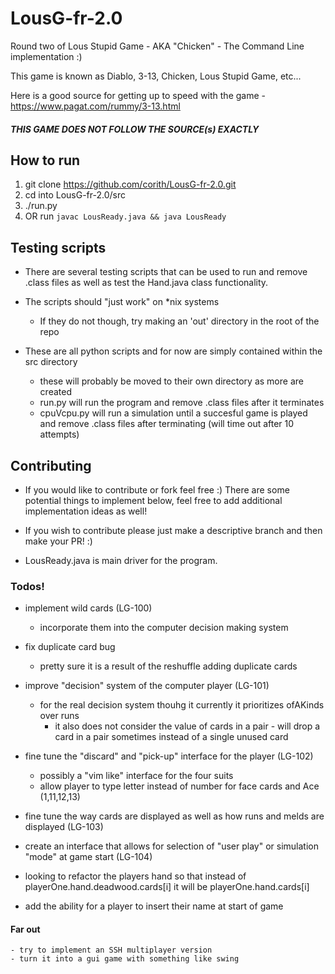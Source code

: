 # LousG-fr-2.0
Round two of Lous Stupid Game - AKA "Chicken" - The Command Line implementation :)


This game is known as Diablo, 3-13, Chicken, Lous Stupid Game, etc...

Here is a good source for getting up to speed with the game
    - https://www.pagat.com/rummy/3-13.html

##### THIS GAME DOES NOT FOLLOW THE SOURCE(s) EXACTLY

## How to run

1. git clone https://github.com/corith/LousG-fr-2.0.git
2. cd into LousG-fr-2.0/src
3. ./run.py
4. OR run `javac LousReady.java && java LousReady`


## Testing scripts

- There are several testing scripts that can be used to run and remove .class files as well as test the Hand.java class functionality.

- The scripts should "just work" on \*nix systems
    - If they do not though, try making an 'out' directory in the root of the repo

- These are all python scripts and for now are simply contained within the src directory
    - these will probably be moved to their own directory as more are created
    - run.py will run the program and remove .class files after it terminates
    - cpuVcpu.py will run a simulation until a succesful game is played and remove .class files after terminating (will time out after 10 attempts)

## Contributing

- If you would like to contribute or fork feel free :) There are some potential things to implement below, feel free to add additional implementation ideas as well!

- If you wish to contribute please just make a descriptive branch and then make your PR! :)

- LousReady.java is main driver for the program.

### Todos!

- implement wild cards (LG-100)
    - incorporate them into the computer decision making system

- fix duplicate card bug
    - pretty sure it is a result of the reshuffle adding duplicate cards

- improve "decision" system of the computer player (LG-101)
    - for the real decision system thouhg it currently it prioritizes ofAKinds over runs
        - it also does not consider the value of cards in a pair - will drop a card in a pair sometimes instead of a single unused card

- fine tune the "discard" and "pick-up" interface for the player (LG-102)
    - possibly a "vim like" interface for the four suits
    - allow player to type letter instead of number for face cards and Ace (1,11,12,13)

- fine tune the way cards are displayed as well as how runs and melds are displayed (LG-103)

- create an interface that allows for selection of "user play" or simulation "mode" at game start (LG-104)

- looking to refactor the players hand so that instead of playerOne.hand.deadwood.cards[i] it will be playerOne.hand.cards[i]

- add the ability for a player to insert their name at start of game

#### Far out
    - try to implement an SSH multiplayer version
    - turn it into a gui game with something like swing

